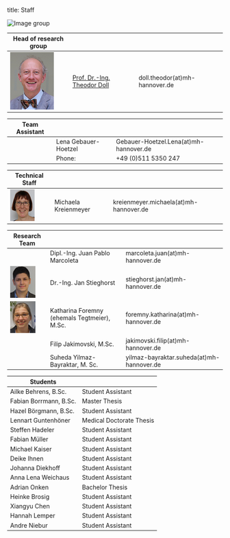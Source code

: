title: Staff

![Image group](Gruppe.png)


|Head of research group|        |   |
|--------------|:---------------|----|
|![Image Theo Doll](Doll2.png)|[Prof. Dr.-Ing. Theodor Doll](pagedoll.html)|	doll.theodor(at)mh-hannover.de|   



|Team Assistant   |       |   |
|--------------|:---------------------|------|
| | Lena Gebauer-Hoetzel	| Gebauer-Hoetzel.Lena(at)mh-hannover.de|
|                                   |     Phone:            |+49 (0)511 5350 247 |

|Technical Staff|                     |      |
|--------------|---------------------|------|
|![Michaela Kreienmeyer](Michaela.png) | Michaela Kreienmeyer	|	kreienmeyer.michaela(at)mh-hannover.de     |

|Research Team  |    |  |
|---------|:------|------|
|   | Dipl.-Ing. Juan Pablo Marcoleta | marcoleta.juan(at)mh-hannover.de|
|![Image Jan Stieghorst ](Jan.png) |  Dr.-Ing. Jan Stieghorst|	stieghorst.jan(at)mh-hannover.de|    
|![Image Katharina Foremny](Katharina.png)  | Katharina Foremny (ehemals Tegtmeier), M.Sc. 	|	foremny.katharina(at)mh-hannover.de |
|  |Filip Jakimovski, M.Sc. | jakimovski.filip(at)mh-hannover.de|
||Suheda Yilmaz-Bayraktar, M. Sc. | yilmaz-bayraktar.suheda(at)mh-hannover.de|



|  Students   ||
|-----------|-------------|
|Ailke Behrens, B.Sc. | Student Assistant|
|Fabian Borrmann, B.Sc. | Master Thesis|
|Hazel Börgmann, B.Sc. | Student Assistant|
|Lennart Guntenhöner | Medical Doctorate Thesis|
|Steffen Hadeler | Student Assistant|
|Fabian Müller | Student Assistant|
|Michael Kaiser | Student Assistant|
|Deike Ihnen | Student Assistant|
|Johanna Diekhoff | Student Assistant|
|Anna Lena Weichaus | Student Assistant|
|Adrian Onken| Bachelor Thesis|
|Heinke Brosig | Student Assistant|
|Xiangyu Chen | Student Assistant|
|Hannah Lemper | Student Assistant| 
|Andre Niebur | Student Assistant|




